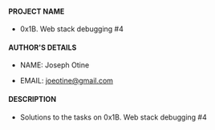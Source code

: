 #### PROJECT NAME

- 0x1B. Web stack debugging #4

#### AUTHOR'S DETAILS

- NAME: Joseph Otine

- EMAIL: joeotine@gmail.com

#### DESCRIPTION

- Solutions to the tasks on 0x1B. Web stack debugging #4
